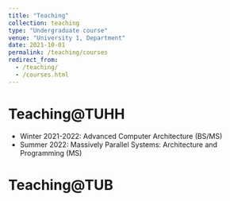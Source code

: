 ```yaml
---
title: "Teaching"
collection: teaching
type: "Undergraduate course"
venue: "University 1, Department"
date: 2021-10-01
permalink: /teaching/courses
redirect_from: 
  - /teaching/
  - /courses.html
---
```


Teaching@TUHH
===

* Winter 2021-2022: Advanced Computer Architecture (BS/MS)
* Summer 2022: Massively Parallel Systems: Architecture and Programming (MS)

Teaching@TUB 
===
